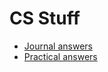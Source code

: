 # CS Stuff

- [Journal answers](https://github.com/khrj/cs-practicals/tree/main/journal)
- [Practical answers](https://github.com/khrj/cs-practicals/tree/main/practicals)

